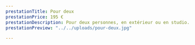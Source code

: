 ```yaml
---
prestationTitle: Pour deux
prestationPrice: 195 €
prestationDescription: Pour deux personnes, en extérieur ou en studio.
prestationPreview: "../../uploads/pour-deux.jpg"

---
```

